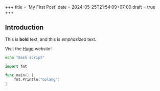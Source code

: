 +++
title = 'My First Post'
date = 2024-05-25T21:54:09+07:00
draft = true
+++
## Introduction

This is **bold** text, and this is *emphasized* text.

Visit the [Hugo](https://gohugo.io) website!

```sh
echo "Bash script"
```

```go
import fmt

func main() {
    fmt.Println("Golang")
}

```
